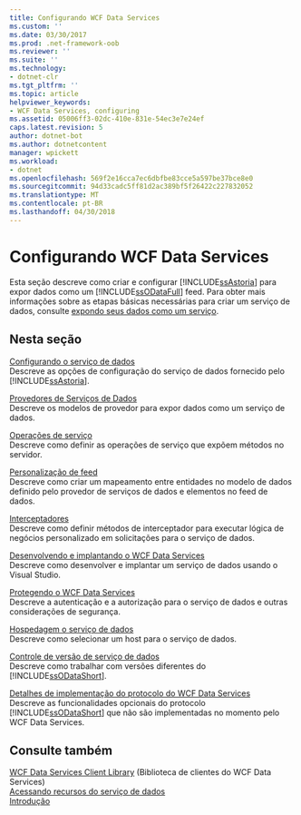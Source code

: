 ```yaml
---
title: Configurando WCF Data Services
ms.custom: ''
ms.date: 03/30/2017
ms.prod: .net-framework-oob
ms.reviewer: ''
ms.suite: ''
ms.technology:
- dotnet-clr
ms.tgt_pltfrm: ''
ms.topic: article
helpviewer_keywords:
- WCF Data Services, configuring
ms.assetid: 05006ff3-02dc-410e-831e-54ec3e7e24ef
caps.latest.revision: 5
author: dotnet-bot
ms.author: dotnetcontent
manager: wpickett
ms.workload:
- dotnet
ms.openlocfilehash: 569f2e16cca7ec6dbfbe83cce5a597be37bce8e0
ms.sourcegitcommit: 94d33cadc5ff81d2ac389bf5f26422c227832052
ms.translationtype: MT
ms.contentlocale: pt-BR
ms.lasthandoff: 04/30/2018
---
```

# <a name="defining-wcf-data-services"></a>Configurando WCF Data Services
Esta seção descreve como criar e configurar [!INCLUDE[ssAstoria](../../../../includes/ssastoria-md.md)] para expor dados como um [!INCLUDE[ssODataFull](../../../../includes/ssodatafull-md.md)] feed. Para obter mais informações sobre as etapas básicas necessárias para criar um serviço de dados, consulte [expondo seus dados como um serviço](../../../../docs/framework/data/wcf/exposing-your-data-as-a-service-wcf-data-services.md).  
  
## <a name="in-this-section"></a>Nesta seção  
 [Configurando o serviço de dados](../../../../docs/framework/data/wcf/configuring-the-data-service-wcf-data-services.md)  
 Descreve as opções de configuração do serviço de dados fornecido pelo [!INCLUDE[ssAstoria](../../../../includes/ssastoria-md.md)].  
  
 [Provedores de Serviços de Dados](../../../../docs/framework/data/wcf/data-services-providers-wcf-data-services.md)  
 Descreve os modelos de provedor para expor dados como um serviço de dados.  
  
 [Operações de serviço](../../../../docs/framework/data/wcf/service-operations-wcf-data-services.md)  
 Descreve como definir as operações de serviço que expõem métodos no servidor.  
  
 [Personalização de feed](../../../../docs/framework/data/wcf/feed-customization-wcf-data-services.md)  
 Descreve como criar um mapeamento entre entidades no modelo de dados definido pelo provedor de serviços de dados e elementos no feed de dados.  
  
 [Interceptadores](../../../../docs/framework/data/wcf/interceptors-wcf-data-services.md)  
 Descreve como definir métodos de interceptador para executar lógica de negócios personalizado em solicitações para o serviço de dados.  
  
 [Desenvolvendo e implantando o WCF Data Services](../../../../docs/framework/data/wcf/developing-and-deploying-wcf-data-services.md)  
 Descreve como desenvolver e implantar um serviço de dados usando o Visual Studio.  
  
 [Protegendo o WCF Data Services](../../../../docs/framework/data/wcf/securing-wcf-data-services.md)  
 Descreve a autenticação e a autorização para o serviço de dados e outras considerações de segurança.  
  
 [Hospedagem o serviço de dados](../../../../docs/framework/data/wcf/hosting-the-data-service-wcf-data-services.md)  
 Descreve como selecionar um host para o serviço de dados.  
  
 [Controle de versão de serviço de dados](../../../../docs/framework/data/wcf/data-service-versioning-wcf-data-services.md)  
 Descreve como trabalhar com versões diferentes do [!INCLUDE[ssODataShort](../../../../includes/ssodatashort-md.md)].  
  
 [Detalhes de implementação do protocolo do WCF Data Services](../../../../docs/framework/data/wcf/wcf-data-services-protocol-implementation-details.md)  
 Descreve as funcionalidades opcionais do protocolo [!INCLUDE[ssODataShort](../../../../includes/ssodatashort-md.md)] que não são implementadas no momento pelo WCF Data Services.  
  
## <a name="see-also"></a>Consulte também  
 [WCF Data Services Client Library](../../../../docs/framework/data/wcf/wcf-data-services-client-library.md) (Biblioteca de clientes do WCF Data Services)  
 [Acessando recursos do serviço de dados](../../../../docs/framework/data/wcf/accessing-data-service-resources-wcf-data-services.md)  
 [Introdução](../../../../docs/framework/data/wcf/getting-started-with-wcf-data-services.md)
